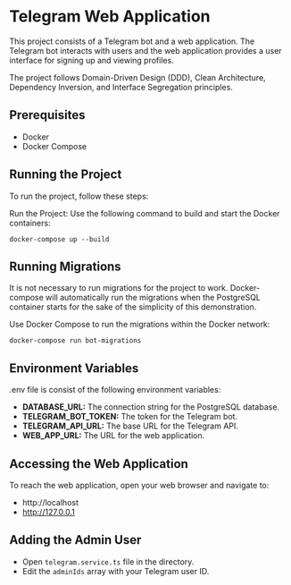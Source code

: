 # Telegram Web Application

This project consists of a Telegram bot and a web application. The Telegram bot interacts with users and the web application provides a user interface for signing up and viewing profiles. 

The project follows Domain-Driven Design (DDD), Clean Architecture, Dependency Inversion, and Interface Segregation principles.

## Prerequisites

- Docker
- Docker Compose

## Running the Project

To run the project, follow these steps:

Run the Project:
Use the following command to build and start the Docker containers:

```
docker-compose up --build
```

## Running Migrations

It is not necessary to run migrations for the project to work. Docker-compose will automatically run the migrations when the PostgreSQL container starts for the sake of the simplicity of this demonstration.


Use Docker Compose to run the migrations within the Docker network:

```
docker-compose run bot-migrations
```


## Environment Variables

.env file is consist of the following environment variables:

- **DATABASE_URL:** The connection string for the PostgreSQL database.
- **TELEGRAM_BOT_TOKEN:** The token for the Telegram bot.
- **TELEGRAM_API_URL:** The base URL for the Telegram API.
- **WEB_APP_URL:** The URL for the web application.


## Accessing the Web Application
To reach the web application, open your web browser and navigate to:

- http://localhost
- http://127.0.0.1

## Adding the Admin User

- Open `telegram.service.ts` file in the directory.
- Edit the `adminIds` array with your Telegram user ID.